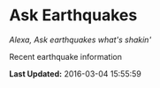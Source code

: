 # Ask Earthquakes
*Alexa, Ask earthquakes what's shakin'*

Recent earthquake information

**Last Updated:** 2016-03-04 15:55:59